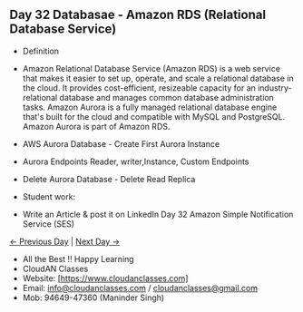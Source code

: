 ## Day 32 Databasae - Amazon RDS (Relational Database Service)

- Definition
  
- Amazon Relational Database Service (Amazon RDS) is a web service that makes it easier to set up, operate, and 
  scale a relational database in the cloud. It provides cost-efficient, resizeable capacity for an industry-    
  relational database and manages common database administration tasks. Amazon Aurora is a fully managed 
  relational database engine that's built for the cloud and compatible with MySQL and PostgreSQL. Amazon Aurora 
  is part of Amazon RDS.


- AWS Aurora Database - Create First Aurora Instance

- Aurora Endpoints Reader, writer,Instance, Custom Endpoints

- Delete Aurora Database - Delete Read Replica


- Student work:
- Write an Article & post it on LinkedIn Day 32 Amazon Simple Notification Service (SES)

[← Previous Day](../Day31/README.md) | [Next Day →](../Day33/README.md)

- All the Best !! Happy Learning
- CloudAN Classes
- Website: [https://www.cloudanclasses.com]
- Email: info@cloudanclasses.com / cloudanclasses@gmail.com
- Mob: 94649-47360 (Maninder Singh)

